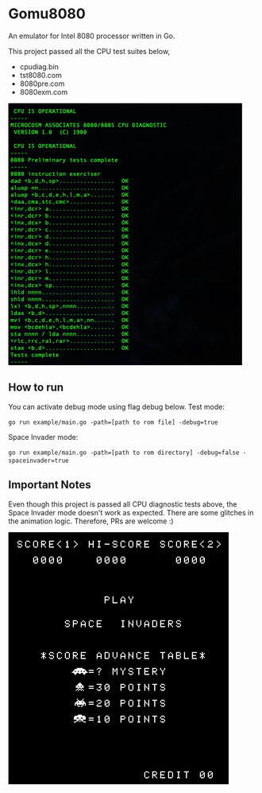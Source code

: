 # Gomu8080
An emulator for Intel 8080 processor written in Go.

This project passed all the CPU test suites below,
- cpudiag.bin
- tst8080.com
- 8080pre.com
- 8080exm.com

![Gomu8080](https://github.com/detohm/gomu8080/blob/main/docs/gomu8080.jpg?raw=true)

## How to run
You can activate debug mode using flag debug below.
Test mode:
```shell
go run example/main.go -path=[path to rom file] -debug=true
```
Space Invader mode:
```shell
go run example/main.go -path=[path to rom directory] -debug=false -spaceinvader=true
```

## Important Notes
Even though this project is passed all CPU diagnostic tests above, the Space Invader mode doesn't work as expected. There are some glitches in the animation logic. Therefore, PRs are welcome :)

![Space Invaders](https://github.com/detohm/gomu8080/blob/main/docs/space-invaders.jpg?raw=true)